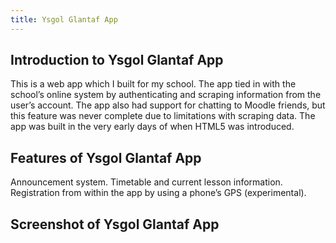 ```yaml
---
title: Ysgol Glantaf App
---
```


## Introduction to Ysgol Glantaf App
This is a web app which I built for my school. The app tied in with the school’s online system by authenticating and scraping information from the user’s account. The app also had support for chatting to Moodle friends, but this feature was never complete due to limitations with scraping data. The app was built in the very early days of when HTML5 was introduced.

## Features of Ysgol Glantaf App
Announcement system.
Timetable and current lesson information.
Registration from within the app by using a phone’s GPS (experimental).
 

## Screenshot of Ysgol Glantaf App